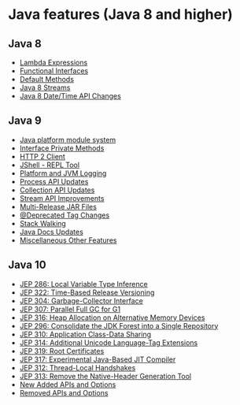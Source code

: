 # Java features (Java 8 and higher)

## Java 8

- [Lambda Expressions](https://docs.oracle.com/javase/tutorial/java/javaOO/lambdaexpressions.html)
- [Functional Interfaces](https://docs.oracle.com/javase/8/docs/api/java/util/function/package-summary.html)
- [Default Methods](https://docs.oracle.com/javase/tutorial/java/IandI/defaultmethods.html)
- [Java 8 Streams](https://docs.oracle.com/javase/8/docs/api/java/util/stream/Stream.html)
- [Java 8 Date/Time API Changes](https://www.oracle.com/technical-resources/articles/java/jf14-date-time.html)

## Java 9

- [Java platform module system]()
- [Interface Private Methods]()
- [HTTP 2 Client]()
- [JShell - REPL Tool]()
- [Platform and JVM Logging]()
- [Process API Updates]()
- [Collection API Updates]()
- [Stream API Improvements]()
- [Multi-Release JAR Files]()
- [@Deprecated Tag Changes]()
- [Stack Walking]()
- [Java Docs Updates]()
- [Miscellaneous Other Features]()

## Java 10

- [JEP 286: Local Variable Type Inference]()
- [JEP 322: Time-Based Release Versioning]()
- [JEP 304: Garbage-Collector Interface]()
- [JEP 307: Parallel Full GC for G1]()
- [JEP 316: Heap Allocation on Alternative Memory Devices]()
- [JEP 296: Consolidate the JDK Forest into a Single Repository]()
- [JEP 310: Application Class-Data Sharing]()
- [JEP 314: Additional Unicode Language-Tag Extensions]()
- [JEP 319: Root Certificates]()
- [JEP 317: Experimental Java-Based JIT Compiler]()
- [JEP 312: Thread-Local Handshakes]()
- [JEP 313: Remove the Native-Header Generation Tool]()
- [New Added APIs and Options]()
- [Removed APIs and Options]()
